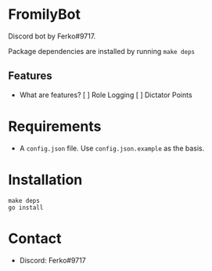 # FromilyBot
Discord bot by Ferko#9717.

Package dependencies are installed by running `make deps`

## Features
* What are features?
[ ] Role Logging
[ ] Dictator Points

# Requirements
* A `config.json` file. Use `config.json.example` as the basis.

# Installation

```
make deps
go install
```

# Contact
* Discord: Ferko#9717

